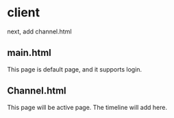 # client

next, add channel.html

## main.html

This page is default page, and it supports login.

## Channel.html

This page will be active page. The timeline will add here.
